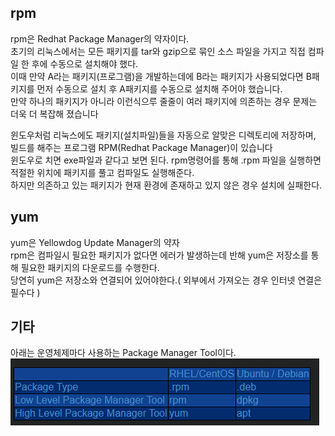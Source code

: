
## rpm
rpm은 Redhat Package Manager의 약자이다.  
초기의 리눅스에서는 모든 패키지를 tar와 gzip으로 묶인 소스 파일을 가지고 직접 컴파일 한 후에 수동으로 설치해야 했다.  
이때 만약 A라는 패키지(프로그램)을 개발하는데에 B라는 패키지가 사용되었다면 B패키지를 먼저 수동으로 설치 후 A패키지를 수동으로 설치해 주어야 했습니다.  
만약 하나의 패키지가 아니라 이런식으루 줄줄이 여러 패키지에 의존하는 경우 문제는 더욱 더 복잡해 졌습니다
  
윈도우처럼 리눅스에도 패키지(설치파일)들을 자동으로 알맞은 디렉토리에 저장하며, 빌드를 해주는 프로그램 RPM(Redhat Package Manager)이 있습니다  
윈도우로 치면 exe파일과 같다고 보면 된다. 
rpm명령어를 통해 .rpm 파일을 실행하면 적절한 위치에 패키지를 풀고 컴파일도 실행해준다.  
하지만 의존하고 있는 패키지가 현재 환경에 존재하고 있지 않은 경우 설치에 실패한다.  

## yum
yum은 Yellowdog Update Manager의 약자  
rpm은 컴파일시 필요한 패키지가 없다면 에러가 발생하는데 반해 yum은 저장소를 통해 필요한 패키지의 다운로드를 수행한다.  
당연히 yum은 저장소와 연결되어 있어야한다.( 외부에서 가져오는 경우 인터넷 연결은 필수다 )  

## 기타
아래는 운영체제마다 사용하는 Package Manager Tool이다.
![](./Images/rpm-and-yum1.png)
